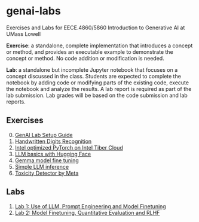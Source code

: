 # genai-labs
Exercises and Labs for EECE.4860/5860 Introduction to Generative AI at UMass Lowell

**Exercise**: a standalone, complete implementation that introduces a concept or method, and provides an executable example to demonstrate the concept or method. No code addition or modification is needed.

**Lab**: a standalone but incomplete Jupyter notebook that focuses on a concept discussed in the class. Students are expected to complete the notebook by adding code or modifying parts of the existing code, execute the notebook and analyze the results. A lab report is required as part of the lab submission. Lab grades will be based on the code submission and lab reports.


## Exercises

0. [GenAI Lab Setup Guide](StartHere.ipynb)
1. [Handwritten Digits Recognition](Handwritten_Digit_Recognition.ipynb)  
2. [Intel optimized PyTorch on Intel Tiber Cloud](Introduction_to_PyTorch_24.ipynb)
3. [LLM basics with Hugging Face](LLM_Basics_with_HF.ipynb)
4. [Gemma model fine tuning](gemma_xpu_finetuning.ipynb)
5. [Simple LLM inference](simple_llm_inference.ipynb)
6. [Toxicity Detector by Meta](Toxicity_Detector_by_Meta.ipynb)

## Labs

1. [Lab 1: Use of LLM, Prompt Engineering and Model Finetuning](Lab1.ipynb)
2. [Lab 2: Model Finetuning, Quantitative Evaluation and RLHF](Lab2.ipynb)
